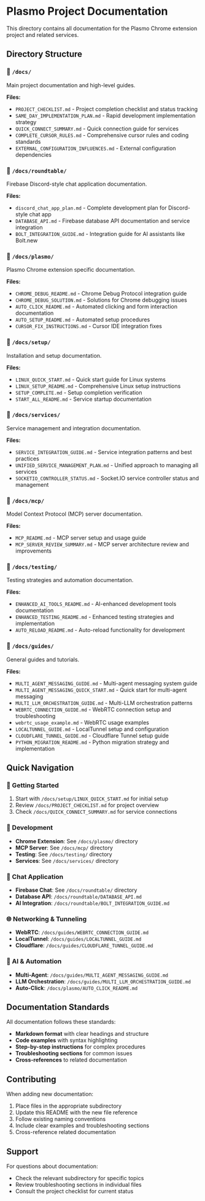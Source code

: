 # Plasmo Project Documentation

This directory contains all documentation for the Plasmo Chrome extension project and related services.

## Directory Structure

### 📁 `/docs/`
Main project documentation and high-level guides.

**Files:**
- `PROJECT_CHECKLIST.md` - Project completion checklist and status tracking
- `SAME_DAY_IMPLEMENTATION_PLAN.md` - Rapid development implementation strategy
- `QUICK_CONNECT_SUMMARY.md` - Quick connection guide for services
- `COMPLETE_CURSOR_RULES.md` - Comprehensive cursor rules and coding standards
- `EXTERNAL_CONFIGURATION_INFLUENCES.md` - External configuration dependencies

### 📁 `/docs/roundtable/`
Firebase Discord-style chat application documentation.

**Files:**
- `discord_chat_app_plan.md` - Complete development plan for Discord-style chat app
- `DATABASE_API.md` - Firebase database API documentation and service integration
- `BOLT_INTEGRATION_GUIDE.md` - Integration guide for AI assistants like Bolt.new

### 📁 `/docs/plasmo/`
Plasmo Chrome extension specific documentation.

**Files:**
- `CHROME_DEBUG_README.md` - Chrome Debug Protocol integration guide
- `CHROME_DEBUG_SOLUTION.md` - Solutions for Chrome debugging issues
- `AUTO_CLICK_README.md` - Automated clicking and form interaction documentation
- `AUTO_SETUP_README.md` - Automated setup procedures
- `CURSOR_FIX_INSTRUCTIONS.md` - Cursor IDE integration fixes

### 📁 `/docs/setup/`
Installation and setup documentation.

**Files:**
- `LINUX_QUICK_START.md` - Quick start guide for Linux systems
- `LINUX_SETUP_README.md` - Comprehensive Linux setup instructions
- `SETUP_COMPLETE.md` - Setup completion verification
- `START_ALL_README.md` - Service startup documentation

### 📁 `/docs/services/`
Service management and integration documentation.

**Files:**
- `SERVICE_INTEGRATION_GUIDE.md` - Service integration patterns and best practices
- `UNIFIED_SERVICE_MANAGEMENT_PLAN.md` - Unified approach to managing all services
- `SOCKETIO_CONTROLLER_STATUS.md` - Socket.IO service controller status and management

### 📁 `/docs/mcp/`
Model Context Protocol (MCP) server documentation.

**Files:**
- `MCP_README.md` - MCP server setup and usage guide
- `MCP_SERVER_REVIEW_SUMMARY.md` - MCP server architecture review and improvements

### 📁 `/docs/testing/`
Testing strategies and automation documentation.

**Files:**
- `ENHANCED_AI_TOOLS_README.md` - AI-enhanced development tools documentation
- `ENHANCED_TESTING_README.md` - Enhanced testing strategies and implementation
- `AUTO_RELOAD_README.md` - Auto-reload functionality for development

### 📁 `/docs/guides/`
General guides and tutorials.

**Files:**
- `MULTI_AGENT_MESSAGING_GUIDE.md` - Multi-agent messaging system guide
- `MULTI_AGENT_MESSAGING_QUICK_START.md` - Quick start for multi-agent messaging
- `MULTI_LLM_ORCHESTRATION_GUIDE.md` - Multi-LLM orchestration patterns
- `WEBRTC_CONNECTION_GUIDE.md` - WebRTC connection setup and troubleshooting
- `webrtc_usage_example.md` - WebRTC usage examples
- `LOCALTUNNEL_GUIDE.md` - LocalTunnel setup and configuration
- `CLOUDFLARE_TUNNEL_GUIDE.md` - Cloudflare Tunnel setup guide
- `PYTHON_MIGRATION_README.md` - Python migration strategy and implementation

## Quick Navigation

### 🚀 Getting Started
1. Start with `/docs/setup/LINUX_QUICK_START.md` for initial setup
2. Review `/docs/PROJECT_CHECKLIST.md` for project overview
3. Check `/docs/QUICK_CONNECT_SUMMARY.md` for service connections

### 🔧 Development
- **Chrome Extension**: See `/docs/plasmo/` directory
- **MCP Server**: See `/docs/mcp/` directory  
- **Testing**: See `/docs/testing/` directory
- **Services**: See `/docs/services/` directory

### 💬 Chat Application
- **Firebase Chat**: See `/docs/roundtable/` directory
- **Database API**: `/docs/roundtable/DATABASE_API.md`
- **AI Integration**: `/docs/roundtable/BOLT_INTEGRATION_GUIDE.md`

### 🌐 Networking & Tunneling
- **WebRTC**: `/docs/guides/WEBRTC_CONNECTION_GUIDE.md`
- **LocalTunnel**: `/docs/guides/LOCALTUNNEL_GUIDE.md`
- **Cloudflare**: `/docs/guides/CLOUDFLARE_TUNNEL_GUIDE.md`

### 🤖 AI & Automation
- **Multi-Agent**: `/docs/guides/MULTI_AGENT_MESSAGING_GUIDE.md`
- **LLM Orchestration**: `/docs/guides/MULTI_LLM_ORCHESTRATION_GUIDE.md`
- **Auto-Click**: `/docs/plasmo/AUTO_CLICK_README.md`

## Documentation Standards

All documentation follows these standards:
- **Markdown format** with clear headings and structure
- **Code examples** with syntax highlighting
- **Step-by-step instructions** for complex procedures
- **Troubleshooting sections** for common issues
- **Cross-references** to related documentation

## Contributing

When adding new documentation:
1. Place files in the appropriate subdirectory
2. Update this README with the new file reference
3. Follow existing naming conventions
4. Include clear examples and troubleshooting sections
5. Cross-reference related documentation

## Support

For questions about documentation:
- Check the relevant subdirectory for specific topics
- Review troubleshooting sections in individual files
- Consult the project checklist for current status 